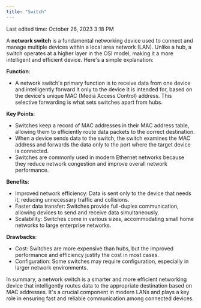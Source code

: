 ```yaml
---
title: "Switch"
---
```

Last edited time: October 26, 2023 3:18 PM

A **network switch** is a fundamental networking device used to connect and manage multiple devices within a local area network (LAN). Unlike a hub, a switch operates at a higher layer in the OSI model, making it a more intelligent and efficient device. Here's a simple explanation:

**Function**:

- A network switch's primary function is to receive data from one device and intelligently forward it only to the device it is intended for, based on the device's unique MAC (Media Access Control) address. This selective forwarding is what sets switches apart from hubs.

**Key Points**:

- Switches keep a record of MAC addresses in their MAC address table, allowing them to efficiently route data packets to the correct destination.
- When a device sends data to the switch, the switch examines the MAC address and forwards the data only to the port where the target device is connected.
- Switches are commonly used in modern Ethernet networks because they reduce network congestion and improve overall network performance.

**Benefits**:

- Improved network efficiency: Data is sent only to the device that needs it, reducing unnecessary traffic and collisions.
- Faster data transfer: Switches provide full-duplex communication, allowing devices to send and receive data simultaneously.
- Scalability: Switches come in various sizes, accommodating small home networks to large enterprise networks.

**Drawbacks**:

- Cost: Switches are more expensive than hubs, but the improved performance and efficiency justify the cost in most cases.
- Configuration: Some switches may require configuration, especially in larger network environments.

In summary, a network switch is a smarter and more efficient networking device that intelligently routes data to the appropriate destination based on MAC addresses. It's a crucial component in modern LANs and plays a key role in ensuring fast and reliable communication among connected devices.
